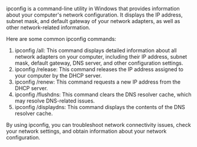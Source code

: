 ipconfig is a command-line utility in Windows that provides information about your computer's network configuration. It displays the IP address, subnet mask, and default gateway of your network adapters, as well as other network-related information.

Here are some common ipconfig commands:

1. ipconfig /all: This command displays detailed information about all network adapters on your computer, including their IP address, subnet mask, default gateway, DNS server, and other configuration settings.
2. ipconfig /release: This command releases the IP address assigned to your computer by the DHCP server.
3. ipconfig /renew: This command requests a new IP address from the DHCP server.
4. ipconfig /flushdns: This command clears the DNS resolver cache, which may resolve DNS-related issues.
5. ipconfig /displaydns: This command displays the contents of the DNS resolver cache.

By using ipconfig, you can troubleshoot network connectivity issues, check your network settings, and obtain information about your network configuration.